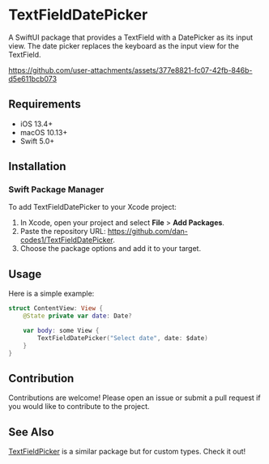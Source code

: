 
# TextFieldDatePicker

A SwiftUI package that provides a TextField with a DatePicker as its input view. The date picker replaces the keyboard as the input view for the TextField.

https://github.com/user-attachments/assets/377e8821-fc07-42fb-846b-d5e611bcb073

## Requirements

- iOS 13.4+
- macOS 10.13+
- Swift 5.0+
## Installation

### Swift Package Manager

To add TextFieldDatePicker to your Xcode project:

1. In Xcode, open your project and select **File** > **Add Packages**.
2. Paste the repository URL: https://github.com/dan-codes1/TextFieldDatePicker.
3. Choose the package options and add it to your target.

## Usage

Here is a simple example:
```swift
struct ContentView: View {
    @State private var date: Date?

    var body: some View {
        TextFieldDatePicker("Select date", date: $date)
    }
}
```

## Contribution
Contributions are welcome! Please open an issue or submit a pull request if you would like to contribute to the project.

## See Also
[TextFieldPicker](https://github.com/dan-codes1/TextFieldDatePicker) is a similar package but for custom types. Check it out!

